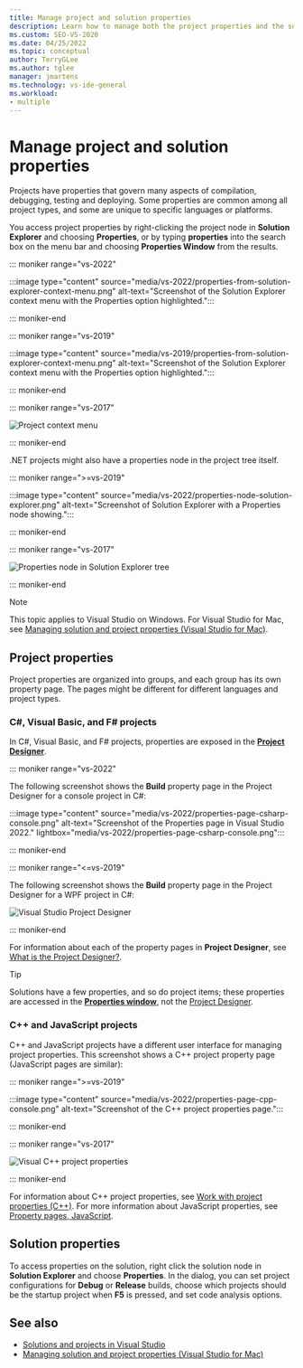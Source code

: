 ```yaml
---
title: Manage project and solution properties
description: Learn how to manage both the project properties and the solution properties in Visual Studio.
ms.custom: SEO-VS-2020
ms.date: 04/25/2022
ms.topic: conceptual
author: TerryGLee
ms.author: tglee
manager: jmartens
ms.technology: vs-ide-general
ms.workload:
- multiple
---
```

# Manage project and solution properties

Projects have properties that govern many aspects of compilation, debugging, testing and deploying. Some properties are common among all project types, and some are unique to specific languages or platforms.

You access project properties by right-clicking the project node in **Solution Explorer** and choosing **Properties**, or by typing **properties** into the search box on the menu bar and choosing **Properties Window** from the results.

::: moniker range="vs-2022"

:::image type="content" source="media/vs-2022/properties-from-solution-explorer-context-menu.png" alt-text="Screenshot of the Solution Explorer context menu with the Properties option highlighted.":::

::: moniker-end

::: moniker range="vs-2019"

:::image type="content" source="media/vs-2019/properties-from-solution-explorer-context-menu.png" alt-text="Screenshot of the Solution Explorer context menu with the Properties option highlighted.":::

::: moniker-end

::: moniker range="vs-2017"

![Project context menu](../ide/media/vs2015_proj_prop_menu.gif)

::: moniker-end

.NET projects might also have a properties node in the project tree itself.

::: moniker range=">=vs-2019"

:::image type="content" source="media/vs-2022/properties-node-solution-explorer.png" alt-text="Screenshot of Solution Explorer with a Properties node showing.":::

::: moniker-end

::: moniker range="vs-2017"

![Properties node in Solution Explorer tree](../ide/media/vs2015_props_se.png)

::: moniker-end

> [!NOTE]
> This topic applies to Visual Studio on Windows. For Visual Studio for Mac, see [Managing solution and project properties (Visual Studio for Mac)](/visualstudio/mac/managing-solutions-and-project-properties).

## Project properties

Project properties are organized into groups, and each group has its own property page. The pages might be different for different languages and project types.

### C#, Visual Basic, and F# projects

In C#, Visual Basic, and F# projects, properties are exposed in the [**Project Designer**](reference/project-properties-reference.md).

::: moniker range="vs-2022"

The following screenshot shows the **Build** property page in the Project Designer for a console project in C#:

:::image type="content" source="media/vs-2022/properties-page-csharp-console.png" alt-text="Screenshot of the Properties page in Visual Studio 2022." lightbox="media/vs-2022/properties-page-csharp-console.png":::

::: moniker-end

::: moniker range="<=vs-2019"

The following screenshot shows the **Build** property page in the Project Designer for a WPF project in C#:

![Visual Studio Project Designer](../ide/media/vs2015_proppage_build.png)

::: moniker-end

For information about each of the property pages in **Project Designer**, see [What is the Project Designer?](reference/project-properties-reference.md).

> [!TIP]
> Solutions have a few properties, and so do project items; these properties are accessed in the [**Properties window**](reference/properties-window.md), not the [Project Designer](reference/project-properties-reference.md).

### C++ and JavaScript projects

C++ and JavaScript projects have a different user interface for managing project properties. This screenshot shows a C++ project property page (JavaScript pages are similar):

::: moniker range=">=vs-2019"

:::image type="content" source="media/vs-2022/properties-page-cpp-console.png" alt-text="Screenshot of the C++ project properties page.":::

::: moniker-end

::: moniker range="vs-2017"

![Visual C&#43;&#43; project properties](../ide/media/vs2015_projprops_cpp.png)

::: moniker-end

For information about C++ project properties, see [Work with project properties (C++)](/cpp/build/working-with-project-properties). For more information about JavaScript properties, see [Property pages, JavaScript](../ide/reference/property-pages-javascript.md).

## Solution properties

To access properties on the solution, right click the solution node in **Solution Explorer** and choose **Properties**. In the dialog, you can set project configurations for **Debug** or **Release** builds, choose which projects should be the startup project when **F5** is pressed, and set code analysis options.

## See also

- [Solutions and projects in Visual Studio](../ide/solutions-and-projects-in-visual-studio.md)
- [Managing solution and project properties (Visual Studio for Mac)](/visualstudio/mac/managing-solutions-and-project-properties)
